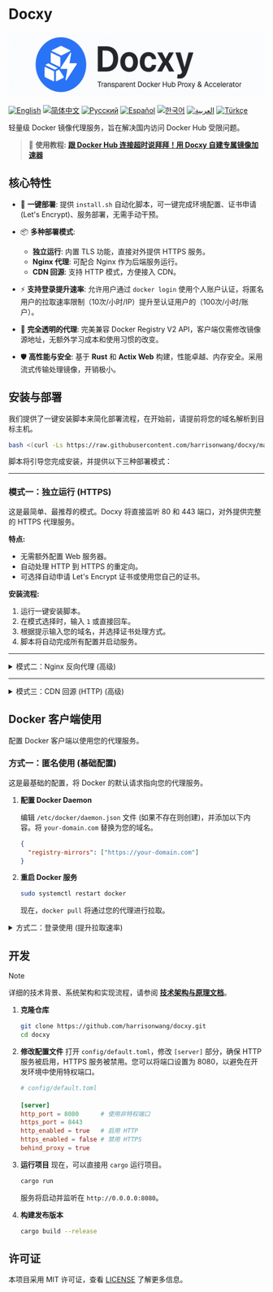 # Docxy

![og-image](og-image.png)

[![English](https://img.shields.io/badge/English-Click-orange)](README_EN.md)
[![简体中文](https://img.shields.io/badge/简体中文-点击查看-blue)](README.md)
[![Русский](https://img.shields.io/badge/Русский-Нажмите-orange)](README_RU.md)
[![Español](https://img.shields.io/badge/Español-Clic-blue)](README_ES.md)
[![한국어](https://img.shields.io/badge/한국어-클릭-orange)](README_KR.md)
[![العربية](https://img.shields.io/badge/العربية-انقر-blue)](README_AR.md)
[![Türkçe](https://img.shields.io/badge/Türkçe-Tıkla-orange)](README_TR.md)

轻量级 Docker 镜像代理服务，旨在解决国内访问 Docker Hub 受限问题。

> 📢 **使用教程:** [**跟 Docker Hub 连接超时说拜拜！用 Docxy 自建专属镜像加速器**](https://voxsay.com/posts/docxy-docker-proxy-tutorial-for-china/)

## 核心特性

*   🚀 **一键部署**: 提供 `install.sh` 自动化脚本，可一键完成环境配置、证书申请 (Let's Encrypt)、服务部署，无需手动干预。

*   📦 **多种部署模式**:
    *   **独立运行**: 内置 TLS 功能，直接对外提供 HTTPS 服务。
    *   **Nginx 代理**: 可配合 Nginx 作为后端服务运行。
    *   **CDN 回源**: 支持 HTTP 模式，方便接入 CDN。

*   ⚡ **支持登录提升速率**: 允许用户通过 `docker login` 使用个人账户认证，将匿名用户的拉取速率限制（10次/小时/IP）提升至认证用户的（100次/小时/账户）。

*   💎 **完全透明的代理**: 完美兼容 Docker Registry V2 API，客户端仅需修改镜像源地址，无额外学习成本和使用习惯的改变。

*   🛡️ **高性能与安全**: 基于 **Rust** 和 **Actix Web** 构建，性能卓越、内存安全。采用流式传输处理镜像，开销极小。

## 安装与部署

我们提供了一键安装脚本来简化部署流程，在开始前，请提前将您的域名解析到目标主机。

```bash
bash <(curl -Ls https://raw.githubusercontent.com/harrisonwang/docxy/main/install.sh)
```

脚本将引导您完成安装，并提供以下三种部署模式：

---

### 模式一：独立运行 (HTTPS)

这是最简单、最推荐的模式。Docxy 将直接监听 80 和 443 端口，对外提供完整的 HTTPS 代理服务。

**特点:**
- 无需额外配置 Web 服务器。
- 自动处理 HTTP 到 HTTPS 的重定向。
- 可选择自动申请 Let's Encrypt 证书或使用您自己的证书。

**安装流程:**
1.  运行一键安装脚本。
2.  在模式选择时，输入 `1` 或直接回车。
3.  根据提示输入您的域名，并选择证书处理方式。
4.  脚本将自动完成所有配置并启动服务。

---

<details>
<summary>模式二：Nginx 反向代理 (高级)</summary>

### 模式二：Nginx 反向代理

此模式适用于您已经拥有并希望通过 Nginx 统一管理 Web 服务的场景。

**特点:**
- 由 Nginx 统一处理 HTTPS 加密和证书管理，Docxy 在后端以普通 HTTP 模式运行。
- Docxy 作为后端 HTTP 服务运行在一个指定端口上 (如: 9000)。
- 方便与其他服务集成。

**安装流程:**
1.  运行一键安装脚本。
2.  在模式选择时，输入 `2`。
3.  根据提示输入您的域名、Docxy 后端监听端口以及证书信息。
4.  脚本会自动为您生成一份 Nginx 配置文件示例，您需要手动将其添加到您的 Nginx 配置中，并重载 Nginx 服务。

</details>

---

<details>
<summary>模式三：CDN 回源 (HTTP) (高级)</summary>

### 模式三：CDN 回源 (HTTP)

此模式适用于您希望将 Docxy 作为 CDN 的源站，以获得更好的全球加速效果。

**特点:**
- Docxy 仅监听 HTTP 端口。
- 由 CDN 服务商负责处理 HTTPS 请求和证书。
- Docxy 会信任并处理 `X-Forwarded-*` 头，以正确识别客户端 IP 和协议。

**安装流程:**
1.  运行一键安装脚本。
2.  在模式选择时，输入 `3`。
3.  根据提示输入 Docxy 需要监听的 HTTP 端口。
4.  配置您的 CDN 服务，将源站指向 Docxy 服务的地址和端口。

</details>


## Docker 客户端使用

配置 Docker 客户端以使用您的代理服务。

### 方式一：匿名使用 (基础配置)

这是最基础的配置，将 Docker 的默认请求指向您的代理服务。

1.  **配置 Docker Daemon**

    编辑 `/etc/docker/daemon.json` 文件 (如果不存在则创建)，并添加以下内容。将 `your-domain.com` 替换为您的域名。

    ```json
    {
      "registry-mirrors": ["https://your-domain.com"]
    }
    ```

2.  **重启 Docker 服务**

    ```bash
    sudo systemctl restart docker
    ```
    现在，`docker pull` 将通过您的代理进行拉取。

<details>
<summary>方式二：登录使用 (提升拉取速率)</summary>

此方式可以在匿名使用的基础上，通过登录您的 Docker Hub 账户来获取更高的镜像拉取速率。

1.  **完成基础配置**

    请确保您已经完成了 **方式一** 中的所有步骤。

2.  **登录代理服务**

    使用 `docker login` 命令并输入您的 Docker Hub 用户名和密码。

    ```bash
    docker login your-domain.com
    ```

3.  **同步认证信息**

    登录成功后，需要手动编辑 `~/.docker/config.json` 文件，将您刚刚为 `your-domain.com` 生成的 `auth` 信息，复制一份给 `https://index.docker.io/v1/`。

    修改前：
    ```json
    {
        "auths": {
            "your-domain.com": {
                "auth": "aBcDeFgHiJkLmNoPqRsTuVwXyZ..."
            }
        }
    }
    ```

    修改后：
    ```json
    {
        "auths": {
            "your-domain.com": {
                "auth": "aBcDeFgHiJkLmNoPqRsTuVwXyZ..."
            },
            "https://index.docker.io/v1/": {
                "auth": "aBcDeFgHiJkLmNoPqRsTuVwXyZ..."
            }
        }
    }
    ```
    保存文件后，您的 `docker pull` 请求就会以认证用户的方式发送，从而享受更高的速率限制。

</details>

## 开发

> [!NOTE]
> 详细的技术背景、系统架构和实现流程，请参阅 [**技术架构与原理文档**](docs/ARCHITECTURE.md)。

1.  **克隆仓库**
    ```bash
    git clone https://github.com/harrisonwang/docxy.git
    cd docxy
    ```

2.  **修改配置文件**
    打开 `config/default.toml`，修改 `[server]` 部分，确保 HTTP 服务被启用，HTTPS 服务被禁用。您可以将端口设置为 8080，以避免在开发环境中使用特权端口。

    ```toml
    # config/default.toml

    [server]
    http_port = 8080      # 使用非特权端口
    https_port = 8443
    http_enabled = true   # 启用 HTTP
    https_enabled = false # 禁用 HTTPS
    behind_proxy = true
    ```

3.  **运行项目**
    现在，可以直接用 `cargo` 运行项目。
    ```bash
    cargo run
    ```
    服务将启动并监听在 `http://0.0.0.0:8080`。

4.  **构建发布版本**
    ```bash
    cargo build --release
    ```

## 许可证

本项目采用 MIT 许可证，查看 [LICENSE](LICENSE) 了解更多信息。